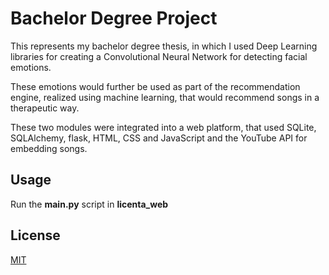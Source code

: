 # Bachelor Degree Project

This represents my bachelor degree thesis, in which I used Deep Learning libraries for creating a Convolutional Neural Network for detecting facial emotions. 

These emotions would further be used as part of the recommendation engine, realized using machine learning, that would recommend songs in a therapeutic way. 

These two modules were integrated into a web platform, that used SQLite, SQLAlchemy, flask, HTML, CSS and JavaScript and the YouTube API for embedding songs.


## Usage

Run the **main.py** script in **licenta_web**

## License

[MIT](https://choosealicense.com/licenses/mit/)
